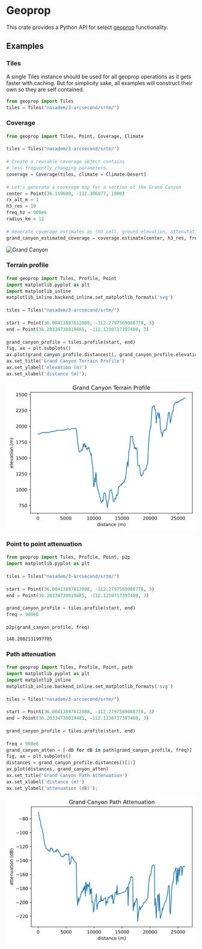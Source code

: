 # Geoprop

This crate provides a Python API for select [geoprop] functionality.

[geoprop]: https://github.com/novalabsxyz/geoprop

## Examples

### Tiles

A single Tiles instance should be used for all geoprop operations as it gets faster with caching. But for simplicity sake, all examples will construct their own so they are self contained.


```python
from geoprop import Tiles
tiles = Tiles("nasadem/3-arcsecond/srtm/")
```

### Coverage


```python
from geoprop import Tiles, Point, Coverage, Climate

tiles = Tiles("nasadem/3-arcsecond/srtm/")

# Create a reusable coverage object contains 
# less-frequently changing parameters.
coverage = Coverage(tiles, climate = Climate.Desert)

# Let's generate a coverage map for a section of the Grand Canyon
center = Point(36.159600, -112.306877, 1000)
rx_alt_m = 1
h3_res = 10
freq_hz = 900e6
radius_km = 12

# Generate coverage estimates as (h3 cell, ground elevation, attenutation dBs)
grand_canyon_estimated_coverage = coverage.estimate(center, h3_res, freq_hz, radius_km, rx_alt_m, rx_threshold_db = None)
```

![Grand Canyon](https://github.com/JayKickliter/geoprop-py/assets/2551201/0dd53033-eaf7-4560-bb5c-d05cbc3be660)

### Terrain profile


```python
from geoprop import Tiles, Profile, Point
import matplotlib.pyplot as plt
import matplotlib_inline
matplotlib_inline.backend_inline.set_matplotlib_formats('svg')

tiles = Tiles("nasadem/3-arcsecond/srtm/")

start = Point(36.00413897612008, -112.2797569088778, 3)
end = Point(36.20334730019485, -112.1230717397408, 3)

grand_canyon_profile = tiles.profile(start, end)
fig, ax = plt.subplots()
ax.plot(grand_canyon_profile.distances(), grand_canyon_profile.elevation())
ax.set_title('Grand Canyon Terrain Profile')
ax.set_ylabel('elevation (m)')
ax.set_xlabel('distance (m)');
```


    
![svg](README_files/README_9_0.svg)
    


### Point to point attenuation


```python
from geoprop import Tiles, Profile, Point, p2p
import matplotlib.pyplot as plt

tiles = Tiles("nasadem/3-arcsecond/srtm/")

start = Point(36.00413897612008, -112.2797569088778, 3)
end = Point(36.20334730019485, -112.1230717397408, 3)

grand_canyon_profile = tiles.profile(start, end)
freq = 900e6

p2p(grand_canyon_profile, freq)
```




    148.2082131997705



### Path attenuation


```python
from geoprop import Tiles, Profile, Point, path
import matplotlib.pyplot as plt
import matplotlib_inline
matplotlib_inline.backend_inline.set_matplotlib_formats('svg')

tiles = Tiles("nasadem/3-arcsecond/srtm/")

start = Point(36.00413897612008, -112.2797569088778, 3)
end = Point(36.20334730019485, -112.1230717397408, 3)

grand_canyon_profile = tiles.profile(start, end)

freq = 900e6
grand_canyon_atten = [-dB for dB in path(grand_canyon_profile, freq)]
fig, ax = plt.subplots()
distances = grand_canyon_profile.distances()[1:]
ax.plot(distances, grand_canyon_atten)
ax.set_title('Grand Canyon Path Attenuation')
ax.set_xlabel('distance (m)')
ax.set_ylabel('attenuation (dB)');
```


    
![svg](README_files/README_13_0.svg)
    

